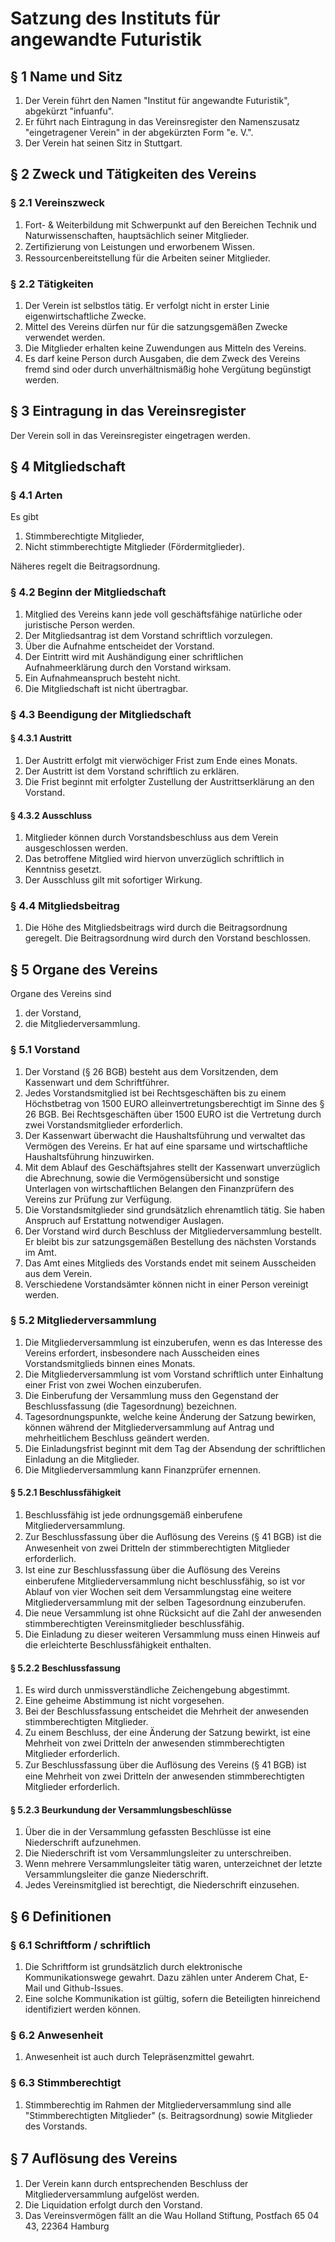 # Satzung des Instituts für angewandte Futuristik

## § 1 Name und Sitz
1. Der Verein führt den Namen "Institut für angewandte Futuristik", abgekürzt "infuanfu".
1. Er führt nach Eintragung in das Vereinsregister den Namenszusatz "eingetragener Verein" in der abgekürzten Form "e. V.".
1. Der Verein hat seinen Sitz in Stuttgart.

## § 2 Zweck und Tätigkeiten des Vereins
### § 2.1 Vereinszweck
1. Fort- & Weiterbildung mit Schwerpunkt auf den Bereichen Technik und Naturwissenschaften, hauptsächlich seiner Mitglieder.
1. Zertiﬁzierung von Leistungen und erworbenem Wissen.
1. Ressourcenbereitstellung für die Arbeiten seiner Mitglieder.

### § 2.2 Tätigkeiten
1. Der Verein ist selbstlos tätig. Er verfolgt nicht in erster Linie eigenwirtschaftliche Zwecke.
1. Mittel des Vereins dürfen nur für die satzungsgemäßen Zwecke verwendet werden.
1. Die Mitglieder erhalten keine Zuwendungen aus Mitteln des Vereins.
1. Es darf keine Person durch Ausgaben, die dem Zweck des Vereins fremd sind oder durch unverhältnismäßig hohe Vergütung begünstigt werden.

## § 3 Eintragung in das Vereinsregister
Der Verein soll in das Vereinsregister eingetragen werden.

## § 4 Mitgliedschaft
### § 4.1 Arten
Es gibt

1. Stimmberechtigte Mitglieder,
1. Nicht stimmberechtigte Mitglieder (Fördermitglieder).

Näheres regelt die Beitragsordnung.

### § 4.2 Beginn der Mitgliedschaft
1. Mitglied des Vereins kann jede voll geschäftsfähige natürliche oder juristische Person werden.
1. Der Mitgliedsantrag ist dem Vorstand schriftlich vorzulegen.
1. Über die Aufnahme entscheidet der Vorstand.
1. Der Eintritt wird mit Aushändigung einer schriftlichen Aufnahmeerklärung durch den Vorstand wirksam. 
1. Ein Aufnahmeanspruch besteht nicht.
1. Die Mitgliedschaft ist nicht übertragbar.

### § 4.3 Beendigung der Mitgliedschaft
#### § 4.3.1 Austritt
1. Der Austritt erfolgt mit vierwöchiger Frist zum Ende eines Monats.
1. Der Austritt ist dem Vorstand schriftlich zu erklären.
1. Die Frist beginnt mit erfolgter Zustellung der Austrittserklärung an den Vorstand.

#### § 4.3.2 Ausschluss
1. Mitglieder können durch Vorstandsbeschluss aus dem Verein ausgeschlossen werden.
1. Das betroffene Mitglied wird hiervon unverzüglich schriftlich in Kenntniss gesetzt.
1. Der Ausschluss gilt mit sofortiger Wirkung.

### § 4.4 Mitgliedsbeitrag
1. Die Höhe des Mitgliedsbeitrags wird durch die Beitragsordnung geregelt. Die Beitragsordnung wird durch den Vorstand beschlossen.

## § 5 Organe des Vereins
Organe des Vereins sind

1. der Vorstand,
1. die Mitgliederversammlung.

### § 5.1 Vorstand
1. Der Vorstand (§ 26 BGB) besteht aus dem Vorsitzenden, dem Kassenwart und dem Schriftführer.
1. Jedes Vorstandsmitglied ist bei Rechtsgeschäften bis zu einem Höchstbetrag von 1500 EURO alleinvertretungsberechtigt im Sinne des § 26 BGB. Bei Rechtsgeschäften über 1500 EURO ist die Vertretung durch zwei Vorstandsmitglieder erforderlich.
1. Der Kassenwart überwacht die Haushaltsführung und verwaltet das Vermögen des Vereins. Er hat auf eine sparsame und wirtschaftliche Haushaltsführung hinzuwirken.
1. Mit dem Ablauf des Geschäftsjahres stellt der Kassenwart unverzüglich die Abrechnung, sowie die Vermögensübersicht und sonstige Unterlagen von wirtschaftlichen Belangen den Finanzprüfern des Vereins zur Prüfung zur Verfügung.
1. Die Vorstandsmitglieder sind grundsätzlich ehrenamtlich tätig. Sie haben Anspruch auf Erstattung notwendiger Auslagen.
1. Der Vorstand wird durch Beschluss der Mitgliederversammlung bestellt. Er bleibt bis zur satzungsgemäßen Bestellung des nächsten Vorstands im Amt.
1. Das Amt eines Mitglieds des Vorstands endet mit seinem Ausscheiden aus dem Verein.
1. Verschiedene Vorstandsämter können nicht in einer Person vereinigt werden.

### § 5.2 Mitgliederversammlung
1. Die Mitgliederversammlung ist einzuberufen, wenn es das Interesse des Vereins erfordert, insbesondere nach Ausscheiden eines Vorstandsmitglieds binnen eines Monats.
1. Die Mitgliederversammlung ist vom Vorstand schriftlich unter Einhaltung einer Frist von zwei Wochen einzuberufen.
1. Die Einberufung der Versammlung muss den Gegenstand der Beschlussfassung (die Tagesordnung) bezeichnen.
1. Tagesordnungspunkte, welche keine Änderung der Satzung bewirken, können während der Mitgliederversammlung auf Antrag und mehrheitlichem Beschluss geändert werden.
1. Die Einladungsfrist beginnt mit dem Tag der Absendung der schriftlichen Einladung an die Mitglieder.
1. Die Mitgliederversammlung kann Finanzprüfer ernennen.

#### § 5.2.1 Beschlussfähigkeit
1. Beschlussfähig ist jede ordnungsgemäß einberufene Mitgliederversammlung.
1. Zur Beschlussfassung über die Auﬂösung des Vereins (§ 41 BGB) ist die Anwesenheit von zwei Dritteln der stimmberechtigten Mitglieder erforderlich.
1. Ist eine zur Beschlussfassung über die Auﬂösung des Vereins einberufene Mitgliederversammlung nicht beschlussfähig, so ist vor
Ablauf von vier Wochen seit dem Versammlungstag eine weitere Mitgliederversammlung mit der selben Tagesordnung einzuberufen.
1. Die neue Versammlung ist ohne Rücksicht auf die Zahl der anwesenden stimmberechtigten Vereinsmitglieder beschlussfähig.
1. Die Einladung zu dieser weiteren Versammlung muss einen Hinweis auf die erleichterte Beschlussfähigkeit enthalten.

#### § 5.2.2 Beschlussfassung
1. Es wird durch unmissverständliche Zeichengebung abgestimmt.
1. Eine geheime Abstimmung ist nicht vorgesehen.
1. Bei der Beschlussfassung entscheidet die Mehrheit der anwesenden stimmberechtigten Mitglieder.
1. Zu einem Beschluss, der eine Änderung der Satzung bewirkt, ist eine Mehrheit von zwei Dritteln der anwesenden stimmberechtigten Mitglieder erforderlich.
1. Zur Beschlussfassung über die Auﬂösung des Vereins (§ 41 BGB) ist eine Mehrheit von zwei Dritteln der anwesenden stimmberechtigten Mitglieder erforderlich.

#### § 5.2.3 Beurkundung der Versammlungsbeschlüsse
1. Über die in der Versammlung gefassten Beschlüsse ist eine Niederschrift aufzunehmen.
1. Die Niederschrift ist vom Versammlungsleiter zu unterschreiben.
1. Wenn mehrere Versammlungsleiter tätig waren, unterzeichnet der letzte Versammlungsleiter die ganze Niederschrift.
1. Jedes Vereinsmitglied ist berechtigt, die Niederschrift einzusehen.

## § 6 Definitionen
### § 6.1 Schriftform / schriftlich
1. Die Schriftform ist grundsätzlich durch elektronische Kommunikationswege gewahrt. Dazu zählen unter Anderem Chat, E-Mail und Github-Issues.
1. Eine solche Kommunikation ist gültig, sofern die Beteiligten hinreichend identifiziert werden können.

### § 6.2 Anwesenheit
1. Anwesenheit ist auch durch Telepräsenzmittel gewahrt.

### § 6.3 Stimmberechtigt
1. Stimmberechtig im Rahmen der Mitgliederversammlung sind alle "Stimmberechtigten Mitglieder" (s. Beitragsordnung) sowie Mitglieder des Vorstands.

## § 7 Auﬂösung des Vereins
1. Der Verein kann durch entsprechenden Beschluss der Mitgliederversammlung aufgelöst werden.
1. Die Liquidation erfolgt durch den Vorstand.
1. Das Vereinsvermögen fällt an die Wau Holland Stiftung, Postfach 65 04 43, 22364 Hamburg
